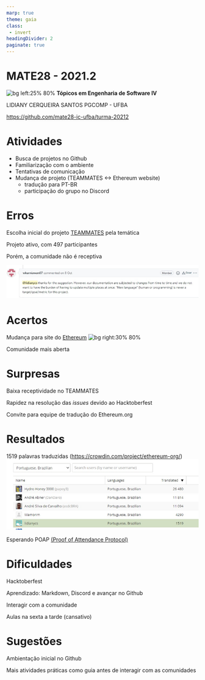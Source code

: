```yaml
---
marp: true
theme: gaia
class:
 - invert
headingDivider: 2 
paginate: true
---
```


# **MATE28 - 2021.2**

 ![bg left:25% 80%](https://github.githubassets.com/images/modules/logos_page/Octocat.png) **Tópicos em Engenharia de Software IV**

LIDIANY CERQUEIRA SANTOS
PGCOMP - UFBA

https://github.com/mate28-ic-ufba/turma-20212

# Atividades

* Busca de projetos no Github
* Familiarização com o ambiente
* Tentativas de comunicação
* Mudança de projeto (TEAMMATES <-> Ethereum website)
   * tradução para PT-BR
   * participação do grupo no Discord



# Erros
Escolha inicial do projeto [TEAMMATES](https://github.com/TEAMMATES/teammates) pela temática

Projeto ativo, com 497 participantes

Porém, a comunidade não é receptiva 

![teammates](teammates.jpg)



# Acertos
Mudança para site do [Ethereum](https://github.com/ethereum/ethereum-org-website) ![bg right:30% 80%](https://github.com/ethereum/ethereum-org-website/raw/dev/eth-transparent.png)
  
Comunidade mais aberta



# Surpresas

Baixa receptividade no TEAMMATES

Rapidez na resolução das *issues* devido ao Hacktoberfest

Convite para equipe de tradução do Ethereum.org

# Resultados

1519 palavras traduzidas (https://crowdin.com/project/ethereum-org/) ![bg right:50% 80%](crowdin.jpg)

Esperando POAP [(Proof of Attendance Protocol)](https://ethereum.org/en/contributing/#poap) 


# Dificuldades

Hacktoberfest

Aprendizado: Markdown, Discord e avançar no Github

Interagir com a comunidade

Aulas na sexta a tarde (cansativo)
    
# Sugestões

Ambientação inicial  no Github

Mais atividades práticas como guia antes de interagir com as comunidades
